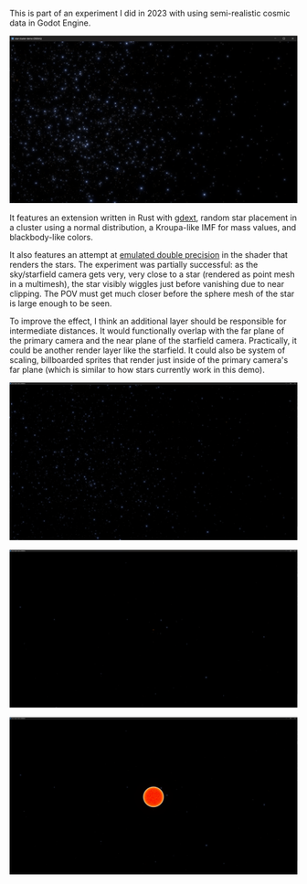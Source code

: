 This is part of an experiment I did in 2023 with using semi-realistic cosmic
data in Godot Engine.

![stars rendered in Godot Engine](screenshots/screenshot.png)

It features an extension written in Rust with
[gdext](https://github.com/godot-rust/gdext), random star placement in a cluster
using a normal distribution, a Kroupa-like IMF for mass values, and
blackbody-like colors.

It also features an attempt at
[emulated double precision](https://blog.cyclemap.link/2011-06-09-glsl-part2-emu/)
in the shader that renders the stars. The experiment was partially successful:
as the sky/starfield camera gets very, very close to a star (rendered as point
mesh in a multimesh), the star visibly wiggles just before vanishing due to near
clipping. The POV must get much closer before the sphere mesh of the star is
large enough to be seen.

To improve the effect, I think an additional layer should be responsible for
intermediate distances. It would functionally overlap with the far plane of the
primary camera and the near plane of the starfield camera. Practically, it could
be another render layer like the starfield. It could also be system of scaling,
billboarded sprites that render just inside of the primary camera's far plane
(which is similar to how stars currently work in this demo).

![4K stars rendered in Godot Engine](screenshots/4k.png)

![4K far red star rendered in Godot Engine](screenshots/4k_star_far.png)

![4K close red star rendered in Godot Engine](screenshots/4k_star_close.png)
